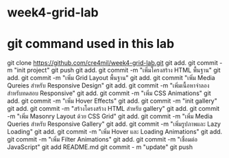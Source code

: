 # week4-grid-lab

# git command used in this lab
git clone https://github.com/cre4mil/week4-grid-lab.git
git add.
git commit -m "init project"
git push
git add.
git commit -m "เพิ่มโครงสร้าง HTML พื้นฐาน"
git add.
git commit -m "เพิ่ม Grid Layout พื้นฐาน"
git add.
git commit "เพิ่ม Media Qureies สำหรับ Responsive Design"
git add.
git commit -m "เพิ่มเนื้อหาจำลองสำหรับทดสอบ Responsive"
git add.
git commit -m "เพิ่ม CSS Animations"
git add.
git commit -m "เพิ่ม Hover Effects"
git add.
git commit -m "init gallery"
git add.
git commit -m "สร้างโครงสร้าง HTML สำหรับ gallery"
git add.
git commit -m "เพิ่ม Masonry Layout ด้วย CSS Grid"
git add.
git commit -m "เพิ่ม Media Queries สำหรับ Responsive Gallery"
git add.
git commit -m "เพิ่มรูปภาพและ Lazy Loading"
git add.
git commit -m "เพิ่ม Hover และ Loading Animations"
git add.
git commit -m "เพิ่ม Filter Animations"
git add.
git commit -m "เชื่อมต่อ JavaScript"
git add README.md
git commit - m "update"
git push 

